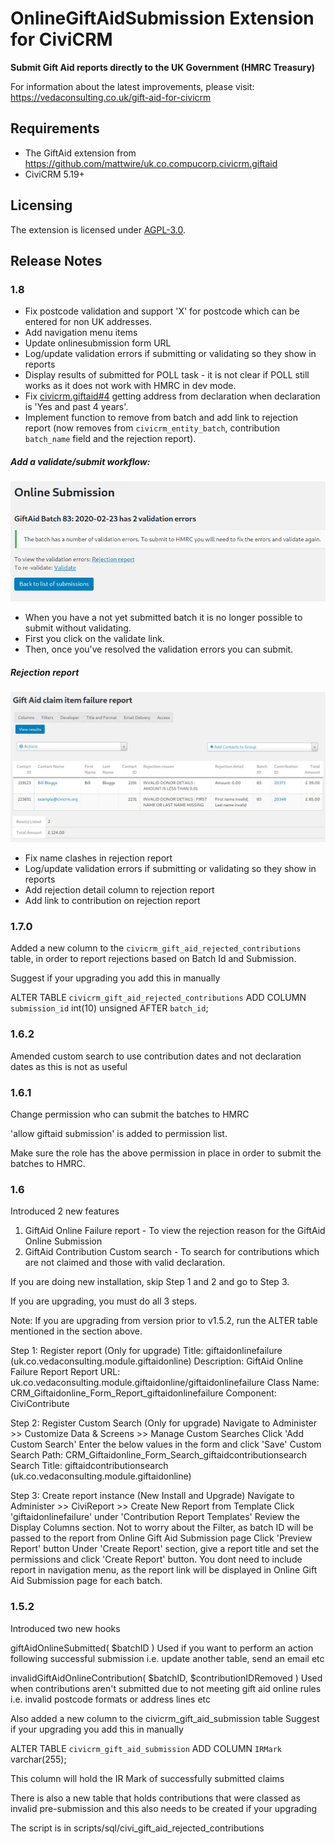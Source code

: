 # OnlineGiftAidSubmission Extension for CiviCRM

**Submit Gift Aid reports directly to the UK Government (HMRC Treasury)**

For information about the latest improvements, please visit: https://vedaconsulting.co.uk/gift-aid-for-civicrm

## Requirements
* The GiftAid extension from https://github.com/mattwire/uk.co.compucorp.civicrm.giftaid
* CiviCRM 5.19+

## Licensing
The extension is licensed under [AGPL-3.0](LICENSE.txt).

## Release Notes

### 1.8

* Fix postcode validation and support 'X' for postcode which can be entered for non UK addresses.
* Add navigation menu items
* Update onlinesubmission form URL
* Log/update validation errors if submitting or validating so they show in reports
* Display results of submitted for POLL task - it is not clear if POLL still works as it does not work with HMRC in dev mode.
* Fix [civicrm.giftaid#4](https://github.com/mattwire/uk.co.compucorp.civicrm.giftaid/issues/4) getting address from declaration when declaration is 'Yes and past 4 years'.
* Implement function to remove from batch and add link to rejection report (now removes from `civicrm_entity_batch`, contribution `batch_name` field and the rejection report).

##### Add a validate/submit workflow:

![validate form](docs/images/validateform.png)

  * When you have a not yet submitted batch it is no longer possible to submit without validating.
  * First you click on the validate link.
  * Then, once you've resolved the validation errors you can submit.

##### Rejection report

![rejection report](docs/images/rejectionreport.png)

* Fix name clashes in rejection report
* Log/update validation errors if submitting or validating so they show in reports
* Add rejection detail column to rejection report
* Add link to contribution on rejection report

### 1.7.0

Added a new column to the `civicrm_gift_aid_rejected_contributions` table, in order to report rejections based on Batch Id and Submission.

Suggest if your upgrading you add this in manually

ALTER TABLE `civicrm_gift_aid_rejected_contributions` ADD COLUMN `submission_id` int(10) unsigned AFTER `batch_id`;

### 1.6.2

Amended custom search to use contribution dates and not declaration dates as this is not as useful

### 1.6.1

Change permission who can submit the batches to HMRC

'allow giftaid submission' is added to permission list.

Make sure the role has the above permission in place in order to submit the batches to HMRC.

### 1.6

Introduced 2 new features

1. GiftAid Online Failure report - To view the rejection reason for the GiftAid Online Submission
2. GiftAid Contribution Custom search - To search for contributions which are not claimed and those with valid declaration.

If you are doing new installation, skip Step 1 and 2 and go to Step 3.

If you are upgrading, you must do all 3 steps.

Note: If you are upgrading from version prior to v1.5.2, run the ALTER table mentioned in the section above.

Step 1: Register report (Only for upgrade)
Title: giftaidonlinefailure (uk.co.vedaconsulting.module.giftaidonline)
Description: GiftAid Online Failure Report
Report URL: uk.co.vedaconsulting.module.giftaidonline/giftaidonlinefailure
Class Name: CRM_Giftaidonline_Form_Report_giftaidonlinefailure
Component: CiviContribute

Step 2: Register Custom Search (Only for upgrade)
Navigate to Administer >> Customize Data & Screens >> Manage Custom Searches
Click 'Add Custom Search'
Enter the below values in the form and click 'Save'
Custom Search Path: CRM_Giftaidonline_Form_Search_giftaidcontributionsearch
Search Title: giftaidcontributionsearch (uk.co.vedaconsulting.module.giftaidonline)

Step 3: Create report instance (New Install and Upgrade)
Navigate to Administer >> CiviReport >> Create New Report from Template
Click 'giftaidonlinefailure' under 'Contribution Report Templates'
Review the Display Columns section. Not to worry about the Filter, as batch ID will be passed to the report from Online Gift Aid Submission page
Click 'Preview Report' button
Under 'Create Report' section, give a report title and set the permissions and click 'Create Report' button. You dont need to include report in navigation menu, as the report link will be displayed in Online Gift Aid Submission page for each batch.

### 1.5.2

Introduced two new hooks

giftAidOnlineSubmitted( $batchID )
Used if you want to perform an action following successful submission i.e. update another table, send an email etc

invalidGiftAidOnlineContribution( $batchID, $contributionIDRemoved )
Used when contributions aren't submitted due to not meeting gift aid online rules i.e. invalid postcode formats or address lines etc

Also added a new column to the civicrm_gift_aid_submission table
Suggest if your upgrading you add this in manually

ALTER TABLE `civicrm_gift_aid_submission` ADD COLUMN `IRMark` varchar(255);

This column will hold the IR Mark of successfully submitted claims

There is also a new table that holds contributions that were classed as invalid pre-submission and this also needs to be created if your upgrading

The script is in scripts/sql/civi_gift_aid_rejected_contributions
